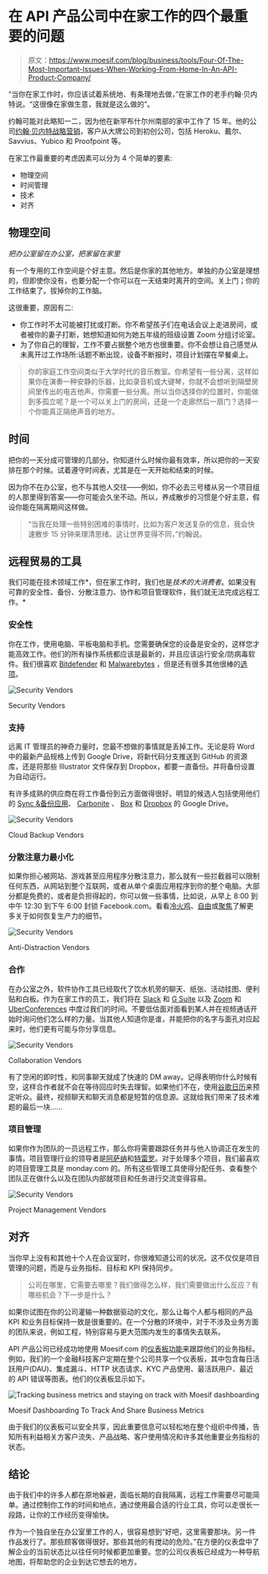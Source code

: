 # 在 API 产品公司中在家工作的四个最重要的问题

> 原文：<https://www.moesif.com/blog/business/tools/Four-Of-The-Most-Important-Issues-When-Working-From-Home-In-An-API-Product-Company/>

“当你在家工作时，你应该试着系统地、有条理地去做，”在家工作的老手约翰·贝内特说。“这很像在家做生意，我就是这么做的”。

约翰可能对此略知一二，因为他在新罕布什尔州南部的家中工作了 15 年。他的公司[约翰·贝内特战略营销](https://www.bennettstrategy.com)，客户从大牌公司到初创公司，包括 Heroku、戴尔、Savvius、Yubico 和 Proofpoint 等。

在家工作最重要的考虑因素可以分为 4 个简单的要素:

*   物理空间
*   时间管理
*   技术
*   对齐

## 物理空间

*把办公室留在办公室，把家留在家里*

有一个专用的工作空间是个好主意。然后是你家的其他地方。单独的办公室是理想的，但即使你没有，也要分配一个你可以在一天结束时离开的空间。关上门；你的工作结束了。拔掉你的工作脑。

这很重要，原因有二:

*   你工作时不太可能被打扰或打断。你不希望孩子们在电话会议上走进房间，或者被你的妻子打断，她想知道如何为她五年级的班级设置 Zoom 分组讨论室。
*   为了你自己的理智，工作不要占据整个地方也很重要。你不会想让自己感觉从未离开过工作场所:话题不断出现，设备不断报时，项目计划摆在早餐桌上。

> 你的家庭工作空间类似于大学时代的音乐教室。你希望有一些分离，这样如果你在演奏一种安静的乐器，比如录音机或大键琴，你就不会想听到隔壁房间里传出的电吉他声。你需要一些分离。所以当你选择你的位置时，你能做到多孤立呢？是一个可以关上门的房间，还是一个走廊然后一扇门？选择一个你能真正隔绝声音的地方。

## 时间

把你的一天分成可管理的几部分。你知道什么时候你最有效率，所以把你的一天安排在那个时候。试着遵守时间表，尤其是在一天开始和结束的时候。

因为你不在办公室，也不与其他人交往——例如，你不必去三号楼从另一个项目组的人那里得到答案——你可能会久坐不动。所以，养成散步的习惯是个好主意，假设你能在隔离期间这样做。

> “当我在处理一些特别困难的事情时，比如为客户发送复杂的信息，我会快速散步 15 分钟来理清思绪。这让世界变得不同，”约翰说。

## 远程贸易的工具

我们可能在技术领域工作*，但在家工作时，我们也是*技术的大消费者*。如果没有可靠的安全性、备份、分散注意力、协作和项目管理软件，我们就无法完成远程工作。*

### 安全性

你在工作，使用电脑、平板电脑和手机。您需要确保您的设备是安全的，这样您才能高效工作。他们的所有操作系统都应该是最新的，并且应该运行安全/防病毒软件。我们很喜欢 [Bitdefender](https://www.bitdefender.com/) 和 [Malwarebytes](https://www.malwarebytes.com/) ，但是还有很多其他很棒的[选项](https://www.amazon.com/Safety-Net-Yourself-Phishing-Ransomware-ebook/dp/B07ZJVFMDT)。

![Security Vendors](img/a3a1dd4c75d83b98a31ad2be86c0af6e.png)

<figcaption>Security Vendors</figcaption>

### 支持

远离 IT 管理员的神奇力量时，您最不想做的事情就是丢掉工作。无论是将 Word 中的最新产品规格上传到 Google Drive，将新代码分支推送到 GitHub 的资源库，还是将那些 Illustrator 文件保存到 Dropbox，都要一直备份。并将备份设置为自动运行。

有许多成熟的供应商在将工作备份到云方面做得很好。明显的候选人包括使用他们的 [Sync &备份应用](https://www.google.com/drive/download/backup-and-sync/)、 [Carbonite](https://www.carbonite.com/) 、 [Box](https://www.box.com/) 和 [Dropbox](https://www.dropbox.com/) 的 Google Drive。

![Security Vendors](img/b401993139ac1a25c624bb5a2b001c88.png)

<figcaption>Cloud Backup Vendors</figcaption>

### 分散注意力最小化

如果你担心被网站、游戏甚至应用程序分散注意力，那么就有一些拦截器可以限制任何东西，从网站到整个互联网，或者从单个桌面应用程序到你的整个电脑。大部分都是免费的，或者是负担得起的，你可以做一些事情，比如说，从早上 8:00 到中午 12:30 到下午 6:00 封锁 Facebook.com。看看[冷火鸡](https://getcoldturkey.com)、[自由](https://freedom.to)或[聚焦](https://heyfocus.com/)了解更多关于如何恢复生产力的细节。

![Security Vendors](img/b85ff37399cb6bd2295d282308b01d07.png)

<figcaption>Anti-Distraction Vendors</figcaption>

### 合作

在办公室之外，软件协作工具已经取代了饮水机旁的聊天、纸张、活动挂图、便利贴和白板。作为在家工作的员工，我们将在 [Slack](https://slack.com/) 和 [G Suite](https://gsuite.google.com/) 以及 [Zoom](https://zoom.us/) 和 [UberConferences](https://www.uberconference.com/) 中度过我们的时间。不要低估面对面看到某人并在视频通话开始时询问他们怎么样的力量。当其他人知道你是谁，并能把你的名字与面孔对应起来时，他们更有可能与你分享信息。

![Security Vendors](img/08c618a66c0dcfbbd5627863bb07568f.png)

<figcaption>Collaboration Vendors</figcaption>

有了空闲的即时性，和同事聊天就成了快速的 DM away。记得表明你什么时候有空，这样合作者就不会在等待回应时失去理智。如果他们不在，使用[谷歌日历](https://calendar.google.com/)来预定听众。最终，视频聊天和聊天消息都是短暂的信息源。这就给我们带来了技术难题的最后一块……

### 项目管理

如果你作为团队的一员远程工作，那么你将需要跟踪任务并与他人协调正在发生的事情。项目管理行业的领导者是[阿萨纳](https://asana.com/)和[特雷罗](https://trello.com/)。对于处理多个项目，我们最喜欢的项目管理工具是 monday.com 的。所有这些管理工具使得分配任务、查看整个团队正在做什么以及在团队内部就项目和任务进行交流变得容易。

![Security Vendors](img/99641ee9cd3d297178e94d4ab6559608.png)

<figcaption>Project Management Vendors</figcaption>

## 对齐

当你早上没有和其他十个人在会议室时，你很难知道公司的状况。这不仅仅是项目管理的问题，而是与业务指标、目标和 KPI 保持同步。

> 公司在哪里，它需要去哪里？我们做得怎么样，我们需要做出什么反应？有哪些机会？下一步是什么？

如果你试图在你的公司灌输一种数据驱动的文化，那么让每个人都与相同的产品 KPI 和业务目标保持一致是很重要的。在一个分散的环境中，对于不涉及业务方面的团队来说，例如工程，特别容易与更大范围内发生的事情失去联系。

API 产品公司已经成功地使用 Moesif.com 的[仪表板功能](https://www.moesif.com/features/api-dashboards)来跟踪他们的业务指标。例如，我们的一个金融科技客户定期在整个公司共享一个仪表板，其中包含每日活跃用户(DAU)、集成漏斗、HTTP 状态请求、KYC 产品使用、最活跃用户、最近的 API 错误等图表。他们的仪表板显示如下。

![Tracking business metrics and staying on track with Moesif dashboarding](img/109dc4aed5e35f1e1c82b549ad593ef7.png)

<figcaption>Moesif Dashboarding To Track And Share Business Metrics</figcaption>

由于我们的仪表板可以安全共享，因此重要信息可以轻松地在整个组织中传播，告知所有利益相关方客户流失、产品战略、客户使用情况和许多其他重要业务指标的状态。

## 结论

由于我们中的许多人都在原地躲避，面临长期的自我隔离，远程工作需要尽可能简单。通过控制你工作的时间和地点，通过使用最合适的行业工具，你可以走很长一段路，让你的工作经历变得愉快。

作为一个独自坐在办公室里工作的人，很容易想到“好吧，这里需要那块。另一件作品发行了。那些顾客做得很好。那些其他的有搅动的危险。”在方便的仪表盘中了解企业的当前状态比以往任何时候都更加重要。您的公司仪表板已经成为一种导航地图，将帮助您的企业到达它想去的地方。